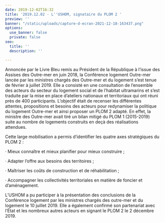 ```yaml
---
date: 2019-12-02T16:32
title: '2019.12.02 - L''USHOM, signataire du PLOM 2 '
preview: ''
banner: "/static/uploads/capture-d-ecran-2021-12-18-163437.png"
options:
  use_banner: false
  private: false
seo:
  title: ''
  description: ''

---
```

Annoncée par le Livre Bleu remis au Président de la République à l’issue des Assises des Outre-mer en juin 2018, la Conférence logement Outre-mer lancée par les ministres chargés des Outre-mer et du logement s’est tenue de février à juillet 2019. Elle a consisté en une consultation de l’ensemble des acteurs du secteur du logement social et de l’habitat ultramarins et s’est traduite par la mise en place d’ateliers nationaux et territoriaux qui ont réuni près de 400 participants. L’objectif était de recenser les différentes attentes, propositions et besoins des acteurs pour redynamiser la politique du logement Outre-mer et ainsi proposer un PLOM 2 adapté. En effet, la ministre des Outre-mer avait tiré un bilan mitigé du PLOM 1 (2015-2019) suite au nombre de logements construits en deçà des réalisations attendues.

Cette large mobilisation a permis d’identifier les quatre axes stratégiques du PLOM 2 :

· Mieux connaître et mieux planifier pour mieux construire ;

· Adapter l’offre aux besoins des territoires ;

· Maîtriser les coûts de construction et de réhabilitation ;

· Accompagner les collectivités territoriales en matière de foncier et d’aménagement.

L’USHOM a pu participer à la présentation des conclusions de la Conférence logement par les ministres chargés des outre-mer et du logement le 10 juillet 2019. Elle a également confirmé son partenariat avec l’État et les nombreux autres acteurs en signant le PLOM 2 le 2 décembre 2019.